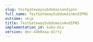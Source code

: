 ```yaml
---
slug: testgatewaysubdomainandipns
full_name: TestGatewaySubdomainAndIPNS
outcome: skip
title: TestGatewaySubdomainAndIPNS
implementation_id: kubo-bis
version: dev-44b0eaa-dirty
---
```


